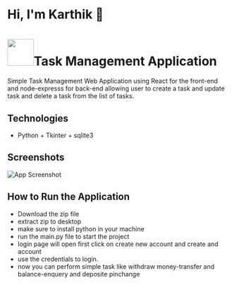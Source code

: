 
# Hi, I'm Karthik 👋

# <img width="60px" src="https://ik.imagekit.io/ybyfbcvb8/DxD1hLgUwAAo-Od.jpg?updatedAt=1692966270901"/>Task Management Application

Simple Task Management Web Application using React for the front-end and node-expresss for back-end  allowing user to create a task and update task and delete a task from the list of tasks.


## Technologies

- Python + Tkinter + sqlite3


## Screenshots

![App Screenshot](https://ik.imagekit.io/ybyfbcvb8/SBI%20_%20HOME%20%2025-08-2023%2017_42_04.png?updatedAt=1692966101570)



## How to Run the Application

- Download the zip file 
- extract zip to desktop
- make sure to install python in your machine
- run the main.py file to start the project
- login page will open first click on create new account and create and account
- use the credentials to login.
- now you can perform simple task like withdraw money-transfer and balance-enquery and deposite pinchange
